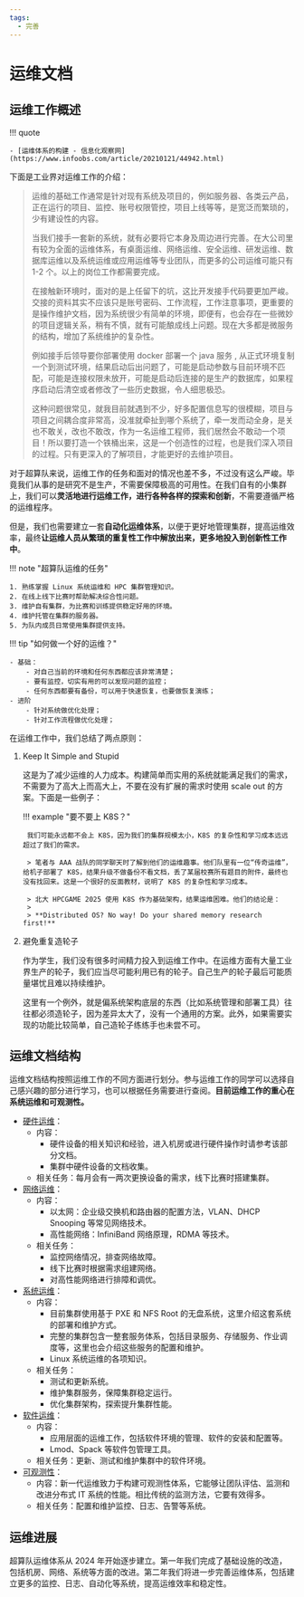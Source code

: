 ```yaml
---
tags:
  - 完善
---
```


# 运维文档

## 运维工作概述

!!! quote

    - [运维体系的构建 - 信息化观察网](https://www.infoobs.com/article/20210121/44942.html)

下面是工业界对运维工作的介绍：

> 运维的基础工作通常是针对现有系统及项目的，例如服务器、各类云产品，正在运行的项目、监控、账号权限管控，项目上线等等，是宽泛而繁琐的，少有建设性的内容。
>
> 当我们接手一套新的系统，就有必要将它本身及周边进行完善。在大公司里有较为全面的运维体系，有桌面运维、网络运维、安全运维、研发运维、数据库运维以及系统运维或应用运维等专业团队，而更多的公司运维可能只有 1-2 个。以上的岗位工作都需要完成。
>
> 在接触新环境时，面对的是上任留下的坑，这比开发接手代码要更加严峻。交接的资料其实不应该只是账号密码、工作流程，工作注意事项，更重要的是操作维护文档，因为系统很少有简单的环境，即便有，也会存在一些微妙的项目逻辑关系，稍有不慎，就有可能酿成线上问题。现在大多都是微服务的结构，增加了系统维护的复杂性。
>
> 例如接手后领导要你部署使用 docker 部署一个 java 服务 , 从正式环境复制一个到测试环境，结果启动后出问题了，可能是启动参数与目前环境不匹配，可能是连接权限未放开，可能是启动后连接的是生产的数据库，如果程序启动后清空或者修改了一些历史数据，令人细思极恐。
>
> 这种问题很常见，就我目前就遇到不少，好多配置信息写的很模糊，项目与项目之间耦合度非常高，没准就牵扯到哪个系统了，牵一发而动全身，是关也不敢关，改也不敢改，作为一名运维工程师，我们居然会不敢动一个项目！所以要打造一个铁桶出来，这是一个创造性的过程，也是我们深入项目的过程。只有更深入的了解项目，才能更好的去维护项目。

对于超算队来说，运维工作的任务和面对的情况也差不多，不过没有这么严峻。毕竟我们从事的是研究不是生产，不需要保障极高的可用性。在我们自有的小集群上，我们可以**灵活地进行运维工作，进行各种各样的探索和创新**，不需要遵循严格的运维程序。

但是，我们也需要建立一套**自动化运维体系**，以便于更好地管理集群，提高运维效率，最终**让运维人员从繁琐的重复性工作中解放出来，更多地投入到创新性工作中**。

!!! note "超算队运维的任务"

    1. 熟练掌握 Linux 系统运维和 HPC 集群管理知识。
    2. 在线上线下比赛时帮助解决综合性问题。
    3. 维护自有集群，为比赛和训练提供稳定好用的环境。
    4. 维护托管在集群的服务器。
    5. 为队内成员日常使用集群提供支持。

!!! tip "如何做一个好的运维？"

    - 基础：
        - 对自己当前的环境和任何东西都应该非常清楚；
        - 要有监控，切实有用的可以发现问题的监控；
        - 任何东西都要有备份，可以用于快速恢复，也要做恢复演练；
    - 进阶
        - 针对系统做优化处理；
        - 针对工作流程做优化处理；

在运维工作中，我们总结了两点原则：

1. Keep It Simple and Stupid

    这是为了减少运维的人力成本。构建简单而实用的系统就能满足我们的需求，不需要为了高大上而高大上，不要在没有扩展的需求时使用 scale out 的方案。下面是一些例子：

    !!! example "要不要上 K8S？"

        我们可能永远都不会上 K8S，因为我们的集群规模太小，K8S 的复杂性和学习成本远远超过了我们的需求。

        > 笔者与 AAA 战队的同学聊天时了解到他们的运维趣事。他们队里有一位“传奇运维”，给机子部署了 K8S，结果升级不做备份不看文档，丢了某届校赛所有题目的附件，最终也没有找回来。这是一个很好的反面教材，说明了 K8S 的复杂性和学习成本。

        > 北大 HPCGAME 2025 使用 K8S 作为基础架构，结果运维困难。他们的结论是：
        >
        > **Distributed OS? No way! Do your shared memory research first!**

2. 避免重复造轮子

    作为学生，我们没有很多时间精力投入到运维工作中。在运维方面有大量工业界生产的轮子，我们应当尽可能利用已有的轮子。自己生产的轮子最后可能质量堪忧且难以持续维护。

    这里有一个例外，就是偏系统架构底层的东西（比如系统管理和部署工具）往往都必须造轮子，因为差异太大了，没有一个通用的方案。此外，如果需要实现的功能比较简单，自己造轮子练练手也未尝不可。

## 运维文档结构

运维文档结构按照运维工作的不同方面进行划分。参与运维工作的同学可以选择自己感兴趣的部分进行学习，也可以根据任务需要进行查阅。**目前运维工作的重心在系统运维和可观测性。**

- [硬件运维](hardware/index.md)：
    - 内容：
        - 硬件设备的相关知识和经验，进入机房或进行硬件操作时请参考该部分文档。
        - 集群中硬件设备的文档收集。
    - 相关任务：每月会有一两次更换设备的需求，线下比赛时搭建集群。
- [网络运维](network/index.md)：
    - 内容：
        - 以太网：企业级交换机和路由器的配置方法，VLAN、DHCP Snooping 等常见网络技术。
        - 高性能网络：InfiniBand 网络原理，RDMA 等技术。
    - 相关任务：
        - 监控网络情况，排查网络故障。
        - 线下比赛时根据需求组建网络。
        - 对高性能网络进行排障和调优。
- [系统运维](system/index.md)：
    - 内容：
        - 目前集群使用基于 PXE 和 NFS Root 的无盘系统，这里介绍这套系统的部署和维护方式。
        - 完整的集群包含一整套服务体系，包括目录服务、存储服务、作业调度等，这里也会介绍这些服务的配置和维护。
        - Linux 系统运维的各项知识。
    - 相关任务：
        - 测试和更新系统。
        - 维护集群服务，保障集群稳定运行。
        - 优化集群架构，探索提升集群性能。
- [软件运维](software/index.md)：
    - 内容：
        - 应用层面的运维工作，包括软件环境的管理、软件的安装和配置等。
        - Lmod、Spack 等软件包管理工具。
    - 相关任务：更新、测试和维护集群中的软件环境。
- [可观测性](observability/index.md)：
    - 内容：新一代运维致力于构建可观测性体系，它能够让团队评估、监测和改进分布式 IT 系统的性能。相比传统的监测方法，它要有效得多。
    - 相关任务：配置和维护监控、日志、告警等系统。

## 运维进展

超算队运维体系从 2024 年开始逐步建立。第一年我们完成了基础设施的改造，包括机房、网络、系统等方面的改进。第二年我们将进一步完善运维体系，包括建立更多的监控、日志、自动化等系统，提高运维效率和稳定性。
